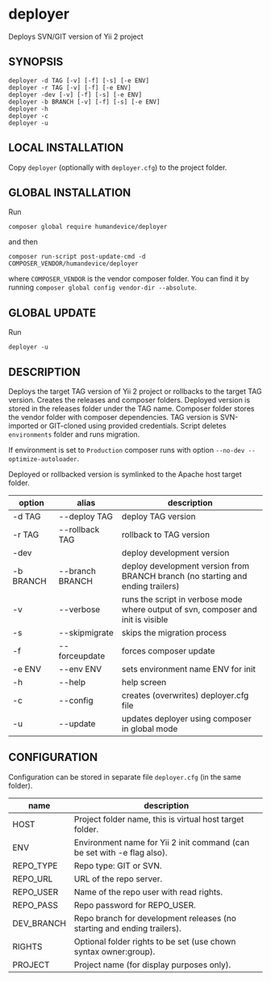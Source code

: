 # deployer

Deploys SVN/GIT version of Yii 2 project

## SYNOPSIS

    deployer -d TAG [-v] [-f] [-s] [-e ENV]
    deployer -r TAG [-v] [-f] [-e ENV]
    deployer -dev [-v] [-f] [-s] [-e ENV]
    deployer -b BRANCH [-v] [-f] [-s] [-e ENV]
    deployer -h
    deployer -c
    deployer -u

## LOCAL INSTALLATION

Copy `deployer` (optionally with `deployer.cfg`) to the project folder.

## GLOBAL INSTALLATION

Run

    composer global require humandevice/deployer

and then

    composer run-script post-update-cmd -d COMPOSER_VENDOR/humandevice/deployer

where `COMPOSER_VENDOR` is the vendor composer folder. You can find it by running `composer global config vendor-dir --absolute`.

## GLOBAL UPDATE

Run

    deployer -u

## DESCRIPTION

Deploys the target TAG version of Yii 2 project or rollbacks to the target TAG version.
Creates the releases and composer folders. Deployed version is stored in the releases
folder under the TAG name. Composer folder stores the vendor folder with composer
dependencies. TAG version is SVN-imported or GIT-cloned using provided credentials.
Script deletes `environments` folder and runs migration.

If environment is set to `Production` composer runs with option `--no-dev --optimize-autoloader`.

Deployed or rollbacked version is symlinked to the Apache host target folder.

| option    | alias           | description
|-----------|-----------------|-----------------------------------------------------------------------------------
| -d TAG    | --deploy TAG    | deploy TAG version
| -r TAG    | --rollback TAG  | rollback to TAG version
| -dev      |                 | deploy development version
| -b BRANCH | --branch BRANCH | deploy development version from BRANCH branch (no starting and ending trailers)
| -v        | --verbose       | runs the script in verbose mode where output of svn, composer and init is visible
| -s        | --skipmigrate   | skips the migration process
| -f        | --forceupdate   | forces composer update
| -e ENV    | --env ENV       | sets environment name ENV for init
| -h        | --help          | help screen
| -c        | --config        | creates (overwrites) deployer.cfg file
| -u        | --update        | updates deployer using composer in global mode

## CONFIGURATION

Configuration can be stored in separate file `deployer.cfg` (in the same folder).

| name       | description
|------------|----------------------------------------------------------------------------
| HOST       | Project folder name, this is virtual host target folder.
| ENV        | Environment name for Yii 2 init command (can be set with -e flag also).
| REPO_TYPE  | Repo type: GIT or SVN.
| REPO_URL   | URL of the repo server.
| REPO_USER  | Name of the repo user with read rights.
| REPO_PASS  | Repo password for REPO_USER.
| DEV_BRANCH | Repo branch for development releases (no starting and ending trailers).
| RIGHTS     | Optional folder rights to be set (use chown syntax owner:group).
| PROJECT    | Project name (for display purposes only).


